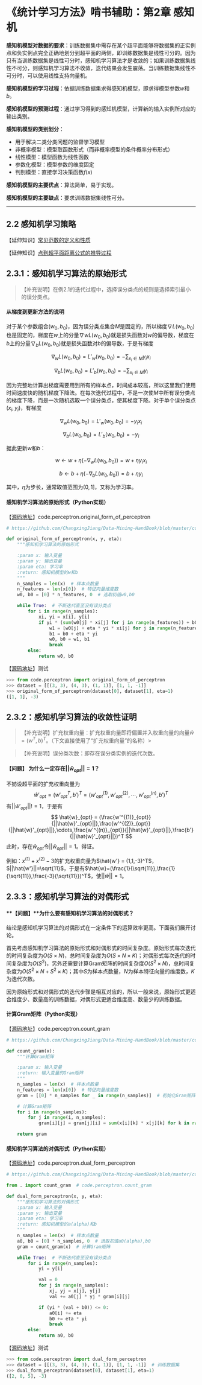 # 《统计学习方法》啃书辅助：第2章 感知机

**感知机模型对数据的要求**：训练数据集中需存在某个超平面能够将数据集的正实例点和负实例点完全正确地划分到超平面的两侧，即训练数据集是线性可分的。因为只有当训练数据集是线性可分时，感知机学习算法才是收敛的；如果训练数据集线性不可分，则感知机学习算法不收敛，迭代结果会发生震荡。当训练数据集线性不可分时，可以使用线性支持向量机。

**感知机模型的学习过程**：依据训练数据集求得感知机模型，即求得模型参数$w$和$b$。

**感知机模型的预测过程**：通过学习得到的感知机模型，计算新的输入实例所对应的输出类别。

**感知机模型的类别划分**：

* 用于解决二类分类问题的监督学习模型
* 非概率模型：模型取函数形式（而非概率模型的条件概率分布形式）
* 线性模型：模型函数为线性函数
* 参数化模型：模型参数的维度固定
* 判别模型：直接学习决策函数$f(x)$

**感知机模型的主要优点**：算法简单，易于实现。

**感知机模型的主要缺点**：要求训练数据集线性可分。

-----

## 2.2 感知机学习策略

【延伸知识】[常见范数的定义和性质](https://github.com/ChangxingJiang/Data-Mining-HandBook/blob/master/R01_%E3%80%8A%E7%BB%9F%E8%AE%A1%E5%AD%A6%E4%B9%A0%E6%96%B9%E6%B3%95%E3%80%8B%E5%95%83%E4%B9%A6%E8%BE%85%E5%8A%A9/%E7%AC%AC2%E7%AB%A0_%E6%84%9F%E7%9F%A5%E6%9C%BA/%E3%80%90%E9%85%8D%E5%A5%97%E7%9F%A5%E8%AF%86%E3%80%91%E5%B8%B8%E8%A7%81%E8%8C%83%E6%95%B0%E7%9A%84%E5%AE%9A%E4%B9%89%E5%92%8C%E6%80%A7%E8%B4%A8.md)

【延伸知识】[点到超平面距离公式的推导过程](https://github.com/ChangxingJiang/Data-Mining-HandBook/blob/master/R01_%E3%80%8A%E7%BB%9F%E8%AE%A1%E5%AD%A6%E4%B9%A0%E6%96%B9%E6%B3%95%E3%80%8B%E5%95%83%E4%B9%A6%E8%BE%85%E5%8A%A9/%E7%AC%AC2%E7%AB%A0_%E6%84%9F%E7%9F%A5%E6%9C%BA/%E3%80%90%E9%85%8D%E5%A5%97%E7%9F%A5%E8%AF%86%E3%80%91%E7%82%B9%E5%88%B0%E8%B6%85%E5%B9%B3%E9%9D%A2%E8%B7%9D%E7%A6%BB%E5%85%AC%E5%BC%8F%E7%9A%84%E6%8E%A8%E5%AF%BC%E8%BF%87%E7%A8%8B.md)

## 2.3.1：感知机学习算法的原始形式

> 【补充说明】在例2.1的迭代过程中，选择误分类点的规则是选择索引最小的误分类点。

#### 从梯度到更新方法的说明

对于某个参数组合$(w_0,b_0)$，因为误分类点集合$M$是固定的，所以梯度$\nabla L(w_0,b_0)$也是固定的，梯度在$w$上的分量$\nabla w L(w_0,b_0)$就是损失函数对$w$的偏导数，梯度在$b$上的分量$\nabla_b L(w_0,b_0)$就是损失函数对$b$的偏导数，于是有梯度

$$
\nabla_w L(w_0,b_0) = L'_w(w_0,b_0) = - \sum_{x_i \in M} y_i x_i
$$

$$
\nabla_b L(w_0,b_0) = L'_b(w_0,b_0) = - \sum_{x_i \in M} y_i
$$

因为完整地计算出梯度需要用到所有的样本点，时间成本较高，所以这里我们使用时间速度快的随机梯度下降法。在每次迭代过程中，不是一次使$M$中所有误分类点的梯度下降，而是一次随机选取一个误分类点，使其梯度下降。对于单个误分类点$(x_i,y_i)$，有梯度

$$
\nabla_w L(w_0,b_0) = L'_w(w_0,b_0) = - y_i x_i
$$

$$
\nabla_b L(w_0,b_0) = L'_b(w_0,b_0) = - y_i
$$

据此更新$w$和$b$：

$$
w \leftarrow w + \eta(-\nabla_w L(w_0,b_0))  = w + \eta y_i x_i
$$

$$
b \leftarrow b + \eta(-\nabla_b L(w_0,b_0)) = b + \eta y_i
$$

其中，$\eta$为步长，通常取值范围为$(0,1]$，又称为学习率。

#### 感知机学习算法的原始形式（Python实现）

【[源码地址](https://github.com/ChangxingJiang/Data-Mining-HandBook/blob/master/code/perceptron/_original_form.py)】code.perceptron.original_form_of_perceptron

```python
# https://github.com/ChangxingJiang/Data-Mining-HandBook/blob/master/code/perceptron/_original_form.py

def original_form_of_perceptron(x, y, eta):
    """感知机学习算法的原始形式

    :param x: 输入变量
    :param y: 输出变量
    :param eta: 学习率
    :return: 感知机模型的w和b
    """
    n_samples = len(x)  # 样本点数量
    n_features = len(x[0])  # 特征向量维度数
    w0, b0 = [0] * n_features, 0  # 选取初值w0,b0

    while True:  # 不断迭代直至没有误分类点
        for i in range(n_samples):
            xi, yi = x[i], y[i]
            if yi * (sum(w0[j] * xi[j] for j in range(n_features)) + b0) <= 0:
                w1 = [w0[j] + eta * yi * xi[j] for j in range(n_features)]
                b1 = b0 + eta * yi
                w0, b0 = w1, b1
                break
        else:
            return w0, b0
```

【[源码地址](https://github.com/ChangxingJiang/Data-Mining-HandBook/blob/master/R01_%E3%80%8A%E7%BB%9F%E8%AE%A1%E5%AD%A6%E4%B9%A0%E6%96%B9%E6%B3%95%E3%80%8B%E5%95%83%E4%B9%A6%E8%BE%85%E5%8A%A9/%E7%AC%AC2%E7%AB%A0_%E6%84%9F%E7%9F%A5%E6%9C%BA/%E6%84%9F%E7%9F%A5%E6%9C%BA%E5%AD%A6%E4%B9%A0%E7%AE%97%E6%B3%95%E7%9A%84%E5%8E%9F%E5%A7%8B%E5%BD%A2%E5%BC%8F.py)】测试

```python
>>> from code.perceptron import original_form_of_perceptron
>>> dataset = [[(3, 3), (4, 3), (1, 1)], [1, 1, -1]]
>>> original_form_of_perceptron(dataset[0], dataset[1], eta=1)
([1, 1], -3)
```

## 2.3.2：感知机学习算法的收敛性证明

> 【补充说明】扩充权重向量：扩充权重向量即将偏置并入权重向量的向量$\hat{w} = (w^T,b)^T$。（下文直接使用了“扩充权重向量”的名称）>

> 【补充说明】误分类次数：即存在误分类实例的迭代次数。

#### 【问题】 为什么一定存在$||\hat{w}_{opt}||=1$？

不妨设超平面的扩充权重向量为
$$
\hat{w}'_{opt}=({w'}_{opt}^T,b')^T = (w'^{(1)}_{opt},w'^{(2)}_{opt},\cdots,w'^{(n)}_{opt},b')^T
$$
有$||\hat{w}'_{opt}||!=1$，于是有
$$
\hat{w}_{opt} =  (\frac{w'^{(1)}_{opt}}{||\hat{w}'_{opt}||},\frac{w'^{(2)}_{opt}}{||\hat{w}'_{opt}||},\cdots,\frac{w'^{(n)}_{opt}}{||\hat{w}'_{opt}||},\frac{b'}{||\hat{w}'_{opt}||})^T
$$
此时，存在$\hat{w}_{opt}$令$||\hat{w}_{opt}||=1$。得证。

例如：$x^{(1)}+x^{(2)}-3$的扩充权重向量为$\hat{w'} = (1,1,-3)^T$，$||\hat{w'}||=\sqrt{11}$，于是有$\hat{w}=(\frac{1}{\sqrt{11}},\frac{1}{\sqrt{11}},\frac{-3}{\sqrt{11}})^T$，使$||\hat{w}||=1$。

## 2.3.3：感知机学习算法的对偶形式

#### **【问题】**为什么要有感知机学习算法的对偶形式？

结论是感知机学习算法的对偶形式在一定条件下的运算效率更高。下面我们展开讨论。

首先考虑感知机学习算法的原始形式和对偶形式的时间复杂度。原始形式每次迭代的时间复杂度为$O(S×N)$，总时间复杂度为$O(S×N×K)$；对偶形式每次迭代的时间复杂度为$O(S^2)$，另外还需要计算Gram矩阵的时间复杂度$O(S^2×N)$，总时间复杂度为$O(S^2×N+S^2×K)$；其中$S$为样本点数量，$N$为样本特征向量的维度数，$K$为迭代次数。

因为原始形式和对偶形式的迭代步骤是相互对应的，所以一般来说，原始形式更适合维度少、数量高的训练数据，对偶形式更适合维度高、数量少的训练数据。

#### 计算Gram矩阵（Python实现）

【[源码地址](https://github.com/ChangxingJiang/Data-Mining-HandBook/blob/master/code/perceptron/_gram.py)】code.perceptron.count_gram

```python
# https://github.com/ChangxingJiang/Data-Mining-HandBook/blob/master/code/perceptron/_gram.py

def count_gram(x):
    """计算Gram矩阵

    :param x: 输入变量
    :return: 输入变量的Gram矩阵
    """
    n_samples = len(x)  # 样本点数量
    n_features = len(x[0])  # 特征向量维度数
    gram = [[0] * n_samples for _ in range(n_samples)]  # 初始化Gram矩阵

    # 计算Gram矩阵
    for i in range(n_samples):
        for j in range(i, n_samples):
            gram[i][j] = gram[j][i] = sum(x[i][k] * x[j][k] for k in range(n_features))

    return gram
```

#### 感知机学习算法的对偶形式（Python实现）

【[源码地址](https://github.com/ChangxingJiang/Data-Mining-HandBook/blob/master/code/perceptron/_dual_form.py)】code.perceptron.dual_form_perceptron

```python
# https://github.com/ChangxingJiang/Data-Mining-HandBook/blob/master/code/perceptron/_dual_form.py

from . import count_gram  # code.perceptron.count_gram

def dual_form_perceptron(x, y, eta):
    """感知机学习算法的对偶形式
    :param x: 输入变量
    :param y: 输出变量
    :param eta: 学习率
    :return: 感知机模型的a(alpha)和b
    """
    n_samples = len(x)  # 样本点数量
    a0, b0 = [0] * n_samples, 0  # 选取初值a0(alpha),b0
    gram = count_gram(x)  # 计算Gram矩阵

    while True:  # 不断迭代直至没有误分类点
        for i in range(n_samples):
            yi = y[i]

            val = 0
            for j in range(n_samples):
                xj, yj = x[j], y[j]
                val += a0[j] * yj * gram[i][j]

            if (yi * (val + b0)) <= 0:
                a0[i] += eta
                b0 += eta * yi
                break
        else:
            return a0, b0
```

【[源码地址](https://github.com/ChangxingJiang/Data-Mining-HandBook/blob/master/R01_%E3%80%8A%E7%BB%9F%E8%AE%A1%E5%AD%A6%E4%B9%A0%E6%96%B9%E6%B3%95%E3%80%8B%E5%95%83%E4%B9%A6%E8%BE%85%E5%8A%A9/%E7%AC%AC2%E7%AB%A0_%E6%84%9F%E7%9F%A5%E6%9C%BA/%E6%84%9F%E7%9F%A5%E6%9C%BA%E5%AD%A6%E4%B9%A0%E7%AE%97%E6%B3%95%E7%9A%84%E5%AF%B9%E5%81%B6%E5%BD%A2%E5%BC%8F.py)】测试

```python
>>> from code.perceptron import dual_form_perceptron
>>> dataset = [[(3, 3), (4, 3), (1, 1)], [1, 1, -1]]  # 训练数据集
>>> dual_form_perceptron(dataset[0], dataset[1], eta=1)
([2, 0, 5], -3)
```

